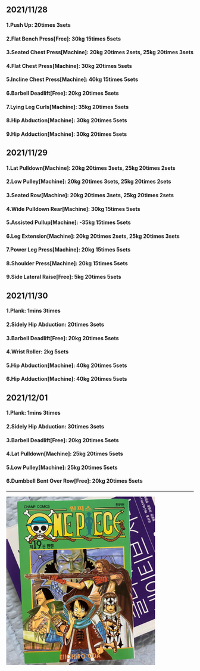 ## 2021/11/28
#### 1.Push Up: 20times 3sets
#### 2.Flat Bench Press\[Free\]: 30kg 15times 5sets
#### 3.Seated Chest Press\[Machine\]: 20kg 20times 2sets, 25kg 20times 3sets
#### 4.Flat Chest Press\[Machine\]: 30kg 20times 5sets
#### 5.Incline Chest Press\[Machine\]: 40kg 15times 5sets
#### 6.Barbell Deadlift\[Free\]: 20kg 20times 5sets
#### 7.Lying Leg Curls\[Machine\]: 35kg 20times 5sets
#### 8.Hip Abduction\[Machine\]: 30kg 20times 5sets
#### 9.Hip Adduction\[Machine\]: 30kg 20times 5sets

## 2021/11/29
#### 1.Lat Pulldown\[Machine\]: 20kg 20times 3sets, 25kg 20times 2sets
#### 2.Low Pulley\[Machine\]: 20kg 20times 3sets, 25kg 20times 2sets
#### 3.Seated Row\[Machine\]: 20kg 20times 3sets, 25kg 20times 2sets
#### 4.Wide Pulldown Rear\[Machine\]: 30kg 15times 5sets
#### 5.Assisted Pullup\[Machine\]: -35kg 15times 5sets
#### 6.Leg Extension\[Machine\]: 20kg 20times 2sets, 25kg 20times 3sets
#### 7.Power Leg Press\[Machine\]: 20kg 15times 5sets
#### 8.Shoulder Press\[Machine\]: 20kg 15times 5sets
#### 9.Side Lateral Raise\[Free\]: 5kg 20times 5sets

## 2021/11/30
#### 1.Plank: 1mins 3times
#### 2.Sidely Hip Abduction: 20times 3sets
#### 3.Barbell Deadlift\[Free\]: 20kg 20times 5sets
#### 4.Wrist Roller: 2kg 5sets
#### 5.Hip Abduction\[Machine\]: 40kg 20times 5sets
#### 6.Hip Adduction\[Machine\]: 40kg 20times 5sets

## 2021/12/01
#### 1.Plank: 1mins 3times
#### 2.Sidely Hip Abduction: 30times 3sets
#### 3.Barbell Deadlift\[Free\]: 20kg 20times 5sets
#### 4.Lat Pulldown\[Machine\]: 25kg 20times 5sets
#### 5.Low Pulley\[Machine\]: 25kg 20times 5sets
#### 6.Dumbbell Bent Over Row\[Free\]: 20kg 20times 5sets

---
<img src='./_resources/__019.png' width='400px' />
